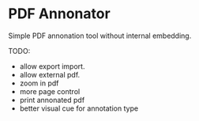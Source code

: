 # PDF Annonator
Simple PDF annonation tool without internal embedding.

TODO:
- allow export import.
- allow external pdf.
- zoom in pdf
- more page control
- print annonated pdf
- better visual cue for annotation type
